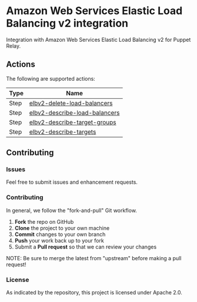 # Amazon Web Services Elastic Load Balancing v2 integration 

Integration with Amazon Web Services Elastic Load Balancing v2 for Puppet Relay. 

## Actions

The following are supported actions: 

|   Type    |  Name              |
|-----------|--------------------|
| Step      | [elbv2-delete-load-balancers](/actions/steps/elbv2-delete-load-balancers)  | 
| Step      | [elbv2-describe-load-balancers](/actions/steps/elbv2-describe-load-balancers) |
| Step      | [elbv2-describe-target-groups](/actions/steps/elbv2-describe-target-groups)  | 
| Step      | [elbv2-describe-targets](/actions/steps/elbv2-describe-targets)  |  


## Contributing

### Issues

Feel free to submit issues and enhancement requests.

### Contributing

In general, we follow the "fork-and-pull" Git workflow.

 1. **Fork** the repo on GitHub
 2. **Clone** the project to your own machine
 3. **Commit** changes to your own branch
 4. **Push** your work back up to your fork
 5. Submit a **Pull request** so that we can review your changes

NOTE: Be sure to merge the latest from "upstream" before making a pull request!

### License

As indicated by the repository, this project is licensed under Apache 2.0.
